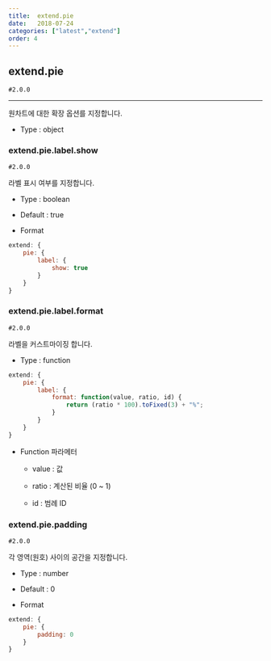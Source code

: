 ```yaml
---
title:  extend.pie
date:   2018-07-24
categories: ["latest","extend"]
order: 4
---
```


## extend.pie

`#2.0.0`

---

원차트에 대한 확장 옵션를 지정합니다.

* Type : object


### extend.pie.label.show

`#2.0.0`

라벨 표시 여부를 지정합니다.

* Type : boolean

* Default : true

* Format
```javascript
extend: {
    pie: {
        label: {
            show: true
        }
    }
}
```


### extend.pie.label.format

`#2.0.0`

라벨을 커스트마이징 합니다.

* Type : function
```javascript
extend: {
    pie: {
        label: {
            format: function(value, ratio, id) {
                return (ratio * 100).toFixed(3) + "%";
            }
        }
    }
}
```

* Function 파라메터

  * value : 값

  * ratio : 계산된 비율 (0 ~ 1)

  * id : 범례 ID


### extend.pie.padding

`#2.0.0`

각 영역(원호) 사이의 공간을 지정합니다.

* Type : number

* Default : 0

* Format
```javascript
extend: {
    pie: {
        padding: 0
    }
}
```
